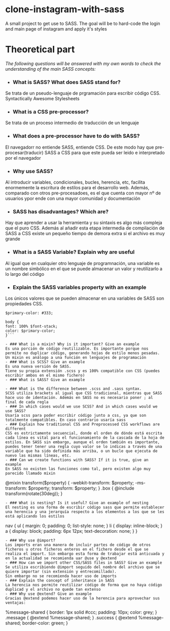 # clone-instagram-with-sass
A small project to get use to SASS. The goal will be to hard-code the login and main page of instagram and apply it's styles

# Theoretical part

_The following questions will be answered with my own words to check the understanding of the main SASS concepts:_

- ### What is SASS? What does SASS stand for?
Se trata de un pseudo-lenguaje de prgramación para escribir código CSS. 
Syntactically Awesome Stylesheets
- ### What is a CSS pre-processor?
Se trata de un proceso intermedio de traducción de un lenguaje
- ### What does a pre-processor have to do with SASS?
El navegadorr no entiende SASS, entiende CSS. De este modo hay que pre-procesar(traducir) SASS a CSS para que este pueda ser leido e interpretado por el navegador
- ### Why use SASS?
Al introducir variables, condicionales, bucles, herencia, etc, facilita enormemente la escritura de estilos para el desarrollo web.
Además, comparado con otros pre-procesadoes, es el que cuenta con mayor nº de usuarios ypor ende con una mayor comunidad y documentación
- ### SASS has disadvantages? Which are?
Hay que aprender a usar la herramienta y su sintaxis es algo más compleja que el puro CSS.
Además al añadir esta etapa intermedia de compilación de SASS a CSS existe un pequeño tiempo de demora extra si el archivo es muy grande
- ### What is a SASS Variable? Explain why are useful
Al igual que en cualquier otro lenguaje de programnación, una variable es un nombre simbólico en el que se puede almacenar un valor y reutilizarlo a lo largo del código
- ### Explain the SASS variables property with an example
Los únicos valores que se pueden almacenar en una variables de SASS son propiedades CSS.

```$font-stack: Helvetica, sans-serif;
$primary-color: #333;

body {
font: 100% $font-stack;
color: $primary-color;
}```

- ### What is a mixin? Why is it important? Give an example
Es una porción de código reutilizable. Es importante porque nos permite no duplicar código, generando hojas de estilo menos pesadas. Un mixin es análogo a una función en lenguajes de programación
- ### What is SCSS? Give an example
Es una nueva versión de SASS.
Tiene su propia extensión .scss y es 100% compatible con CSS (puedes escribir ambos en el mismo fichero)
- ### What is SASS? Give an example

- ### What is the difference between .scss and .sass syntax.
SCSS utiliza brackets al igual que CSS tradicional, mientras que SASS hace uso de identación. Además en SASS no es necesario poner ; al final de cada regla
- ### In which cases would we use SCSS? And in which cases would we use SASS?
Usaría scss para poder escribir código junto a css, ya que son totalmente compatibles. En caso contrario usaría sass
- ### Explain how traditional CSS and Preprocessed CSS workflows are different
CSS es estrictamente secuencial, donde el orden de dónde está escrita cada línea es vital para el funcionamiento de la cascada de la hoja de estilos. En SASS sin embargo, aunque el orden también es importante, puedes tener tener una regla cuyo valor se lo indicas a través de una variable que ha sido definida más arriba, o un bucle que ejecuta de nuevo las mismas líneas, etc.
- ### Can we create functions with SASS? If it is true, give an example
En SASS no existen las funciones como tal, pero existen algo muy parecido llamado mixin
```
@mixin transform($property) {
-webkit-transform: $property;
-ms-transform: $property;
transform: $property;
}
.box { @include transform(rotate(30deg)); }
```
- ### What is nesting? Is it useful? Give an example of nesting
El nesting es una forma de escribir código sass que permite establecer una herencia y una jerarquía respecto a los elementos a los que se les está aplicando los estilos
``` 
nav {
ul {
margin: 0;
padding: 0;
list-style: none;
}
li { display: inline-block; }
a {
display: block;
padding: 6px 12px;
text-decoration: none;
}
}
```
- ### Why use @import?
Los imports eran una manera de incluir partes de código de otros ficheros u otros ficheros enteros en el fichero desde el que se realiza el import. Sin embargo esta forma de trabajar está anticuada y en la actualidad se recomienda uar @use y @extend
- ### How can we import other CSS/SASS files in SASS? Give an example
Se utiliza escribiendo @import seguido del nombre del archivo que se quiere importar (sin extensión y entrecomillado).
Sin embargo no se recomienda hacer uso de imports
- ### Explain the concept of inheritance in SASS
La herencia nos permite reutilizar código de forma que no haya código duplicad y el archivo no quede tan extenso
- ### Why use @extend? Give an example
Gracias @extend podemos hacer uso de la herencia para aprovechar sus ventajas:
```
%message-shared {
border: 1px solid #ccc;
padding: 10px;
color: grey;
}
.message {
@extend %message-shared;
}
.success {
@extend %message-shared;
border-color: green;
}
```
